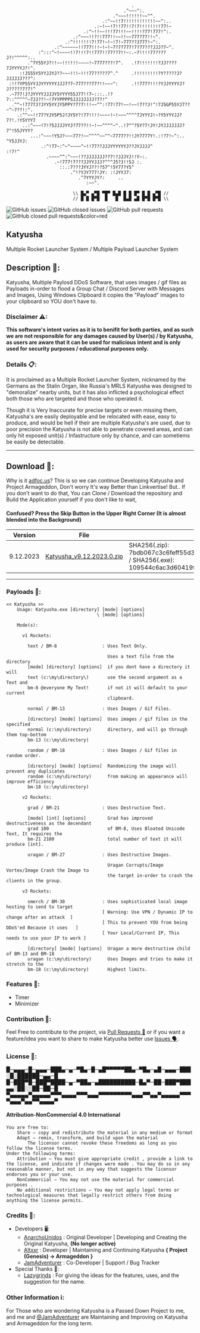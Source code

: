```
                                               .                                
                                            .^~~~^:.                            
                                        .^~~~!!!!!!~~^^.                        
                                    .:^~~!!7!!!!!!!!!!!!~~^:..                  
                                 .:~!~~!7!!77!!7!7!!!!!!!!77!~                  
                             .:^~!!~~!!!77!!!~~!!!!?77!777!^:.                  
                         .:^~~~!!?!!777!!~~!!~~777?77!!~^.                      
                      .:^!!!!!!!7!77!~!~!7!~777??J777!~^:.                      
                  .:^~~~~~~!!777!!!~!~!~7?7?777!7?77???JJJ?7~^.                 
            :^:::^~!~~~~!!7!!!7!!777!!77??7!!~:.~7!!!!77????J?!^^^^^:..         
        .^7Y55YJ?!!~~!!!!!!~~~~!~7777???!7^.   .!7!!!!!!!?JJ????7JYYYYJ?!^.     
     :!J555Y5YYJJYJ??~~~!!!~!!!77?????7^.^     .!!!!!!!!!?Y?????J?JJJJJJ???^:   
 :!!?YP55YYJJYYYYYYJJJ7?7~777???77?!!~~~^:     .!!777?!!!?YJJYYYYJ?J?????7?7!^  
 .~777!J?JYYYYJJJJY5YYYY55J77!!7~:::..!?7::^^^^^~7JJ??!~!7YYPPPP5JJJJJJJJ?7?!^  
  .^^~!7777J?JYY5YYJY5PPY?7?7!!!~~^^:!77!77!~~!~~!7??J!^!7J5GP55YJ7??~^~7??!:^. 
    .:^^~~!!77?YJY5P5J?JY5Y?!77!!!!~~~~!~!~~~^^^^7JYYYJ!~?Y5YYYJJ?7?!.!Y5YYY7   
      ..:^~~~!7!?5JJJJYYJ?77??!!~!~~^^^^~^..!7^^?5Y?7!JY!JYJJJJJJJ?7^!55JYYY?   
         ...:^~~~!Y5J?~~~77?!~~^^^^~~^^~7777??!!JY7777Y!.:!?7!~^:..  ^Y5JJYJ:   
             .:^!77~:^~^~~~~^~!!77??JJJYYYYYYJ??JYJJJJ^               :!7!^     
               .~~~~^^:^~~~!??JJJJJJJ??7!?JJJYJ!!Y~:.                           
                  .~!777!7???JJYYJJJ?^^^J5?J!!5J :.                             
                    ::.:7???JYYJ??!?57^!5Y77?Y5^                                
                        .^!?YJY777!JY: :!JYYJ7:                                 
                           .^7YYYJY?:     ..                                    
                              :~~^.

                         \\ █▄▀ ▄▀█ ▀█▀ █▄█ █ █ █▀ █ █ ▄▀█ //
                         // █ █ █▀█  █   █  █▄█ ▄█ █▀█ █▀█ \\

```

![GitHub issues](https://img.shields.io/github/issues/ProjectArmageddon/Katyusha?style=for-the-badge&color=red) ![GitHub closed issues](https://img.shields.io/github/issues-closed/ProjectArmageddon/Katyusha?style=for-the-badge) ![GitHub pull requests](https://img.shields.io/github/issues-pr/ProjectArmageddon/Katyusha?style=for-the-badge&color=orange) ![GitHub closed pull requests&color=red](https://img.shields.io/github/issues-pr-closed/ProjectArmageddon/Katyusha?style=for-the-badge&color=blue)

## Katyusha
Multiple Rocket Launcher System / Multiple Payload Launcher System

## Description 📜:
Katyusha, Multiple Paylosd DDoS Software, that uses images / gif files as Payloads in-order to flood a Group Chat / Discord Server with Messages and Images, Using Windows Clipboard it copies the "Payload" images to your clipboard so YOU don't have to.

### Disclaimer ⚠:
**This software's intent varies as it is to benifit for both parties, and as such we are not responsible for any damages caused by User(s) / by Katyusha, as users are aware that it can be used for malicious intent and is only used for security purposes / educational purposes only.**

### Details 📋:
It is proclaimed as a Multiple Rocket Launcher System, nicknamed by the Germans as the Stalin Organ, like Russia's MRLS Katyusha was designed to "demoralize" nearby units, but it has also inflicted a psychological effect both those who are targeted and those who operated it.

Though it is Very Inaccurate for precise targets or even missing them, Katyusha's are easily deployable and be relocated with ease, easy to produce, and would be hell if their are multiple Katyusha's are used, due to poor precision the Katyusha is not able to penetrate covered areas, and can only hit exposed unit(s) / Infastructure only by chance, and can sometiems be easily be detectable.

--------------------------------

## Download 🔻:
Why is it [adfoc.us](http://adfoc.us/70081799483219)? This is so we can continue Developing Katyusha and Project Armageddon, Don't worry It's way Better than Linkvertise!
But.. If you don't want to do that, You can Clone / Download the repository and Build the Application yourself if you don't like to wait,

#### Confused? Press the Skip Button in the Upper Right Corner (It is almost blended into the Background)

|   Version   |            File            |                               SHA256 Verification                               |
| ----------- | -------------------------- | ------------------------------------------------------------------------------- |
|  9.12.2023  | [Katyusha_v9.12.2023.0.zip](http://adfoc.us/70081782434898) | SHA256(.zip): 7bdb067c3c6feff55d3fe08eb83bc7d0e195d779d7d61298ccc2ef68bb1ae9ed / SHA256(.exe): 109544c6ac3d60419f91fe90a2122f616fff2c0507fef3de0d45d701846748c8 |

--------------------------------

### Payloads 🚀:
```
<< Katyusha >> 
    Usage: Katyusha.exe [directory] [mode] [options]
                                  \ [mode] [options]

    Mode(s):

      v1 Rockets:

        text / BM-8                 : Uses Text Only. 

                                      Uses a text file from the directory
        [mode] [directory] [options]  if you dont have a directory it will
        text (c:\my\directory\)       use the second argument as a Text and
        bm-8 @everyone My Text!       if not it will default to your current
                                      clipboard.
        
        normal / BM-13              : Uses Images / Gif Files.

        [directory] [mode] [options]  Uses images / gif files in the specified
        normal (c:\my\directory)      directory, and will go through them top-bottom
        bm-13 (c:\my\directory)                                    

        random / BM-18              : Uses Images / Gif files in random order.

        [directory] [mode] [options]  Randomizing the image will prevent any duplicates
        random (c:\my\directory)      from making an appearance will improve efficiency
        bm-18 (c:\my\directory)

      v2 Rockets:
        
        grad / BM-21                : Uses Destructive Text.

        [mode] [int] [options]        Grad has improved destructiveness as the decendant
        grad 100                      of BM-8, Uses Bloated Unicode Text, It requires the
        bm-21 2100                    total number of text it will produce [int].

        uragan / BM-27              : Uses Destructive Images.

                                      Uragan Corrupts/Image Vortex/Image Crash the Image to
                                      the target in-order to crash the clients in the group.

      v3 Rockets:

        smerch / BM-30              : Uses sophisticated local image hosting to send to target
                                    [ Warning: Use VPN / Dynamic IP to change after an attack  ]
                                    [ This to prevent YOU from being DDoS'ed Because it uses   ]
                                    [ Your Local/Current IP, This needs to use your IP to work ] 

        [directory] [mode] [options]  Uragan a more destructive child of BM-13 and BM-18
        uragan (c:\my\directory)      Uses Images and tries to make it stretch to the
        bm-18 (c:\my\directory)       Highest limits.
```
### Features 🔺:
- Timer
- Minimizer

### Contribution 🤝:
Feel Free to contribute to the project, via [Pull Requests 🌿](https://github.com/ProjectArmageddon/Katyusha/pulls) or if you want a feature/idea you want to share to make Katyusha better use [Issues 🗣](https://github.com/ProjectArmageddon/Katyusha/issues).

### License 📃:

 █─▄▄▄─█─▄▄▄─███▄─▄─▀█▄─█─▄█▀▀▀▀▀██▄─▀█▄─▄█─▄▄▄─███░█░██████─▄▄─█
 █─███▀█─███▀████─▄─▀██▄─▄██████████─█▄▀─██─███▀███▄▄░██░░██─██─█
 ▀▄▄▄▄▄▀▄▄▄▄▄▀▀▀▄▄▄▄▀▀▀▄▄▄▀▀▀▀▀▀▀▀▀▄▄▄▀▀▄▄▀▄▄▄▄▄▀▀▀▀▄▄▄▀▄▄▀▀▄▄▄▄▀

 #### Attribution-NonCommercial 4.0 International

	You are free to:
		Share — copy and redistribute the material in any medium or format
		Adapt — remix, transform, and build upon the material
			The licensor cannot revoke these freedoms as long as you follow the license terms.
	Under the following terms:
		Attribution — You must give appropriate credit , provide a link to the license, and indicate if changes were made . You may do so in any reasonable manner, but not in any way that suggests the licensor endorses you or your use.
		NonCommercial — You may not use the material for commercial purposes .
		No additional restrictions — You may not apply legal terms or technological measures that legally restrict others from doing anything the license permits.

### Credits 👏:
  - Developers 🖥:
   	- [AnarchoUnidos](https://github.com/anarchounidos) : Original Developer | Developing and Creating the Original Katyusha, **(No longer active)**
   	- [Altxxr](https://github.com/Altxxr) : Developer | Maintaining and Continuing Katyusha **{ Project (Genesis) -> Armageddon }**
   	- [JamAdventurer](https://github.com/jamadventurer) : Co-Developer | Support / Bug Tracker
  - Special Thanks 🤍:
   	- [Lazygrinds](https://www.roblox.com/users/2835123653/profile) : For giving the ideas for the features, uses, and the suggestion for the name.

### Other Information ℹ:
For Those who are wondering Katyusha is a Passed Down Project to me, and me and [@JamAdventurer](https://github.com/jamadventurer) are Maintaining and Improving on Katyusha and Armageddon for the long term.

